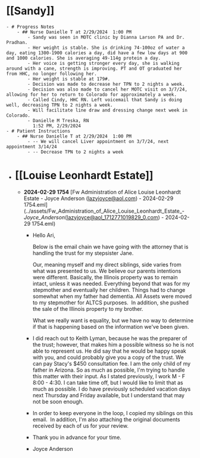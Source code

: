 # [[Sandy]]
	- # Progress Notes
		- ## Nurse Danielle T at 2/29/2024  1:00 PM
			- Sandy was seen in MOTC clinic by Dianna Larson PA and Dr. Pradhan.
			- Her weight is stable. She is drinking 74-100oz of water a day, eating 1300-1900 calories a day, did have a few low days at 900 and 1000 calories. She is averaging 49-114g protein a day.
			- Her voice is getting stronger every day, she is walking around with a cane, strength is improving. PT and OT graduated her from HHC, no longer following her.
			- Her weight is stable at 179#.
			- Decision was made to decrease her TPN to 2 nights a week.
			- Decision was also made to cancel her MOTC visit on 3/7/24, allowing for her to return to Colorado for approximately a week.
			- Called Cindy, HHC RN. Left voicemail that Sandy is doing well, decreasing TPN to 2 nights a week.
			- Will facilitate line draw and dressing change next week in Colorado.
			- Danielle M Treska, RN
			  1:52 PM, 2/29/2024
	- # Patient Instructions
		- ## Nurse Danielle T at 2/29/2024  1:00 PM
			- -- We will cancel Liver appointment on 3/7/24, next appointment 3/14/24
			- -- Decrease TPN to 2 nights a week
- # [[Louise Leonhardt Estate]]
	- **2024-02-29 1754** [Fw  Administration of Alice Louise Leonhardt Estate - Joyce Anderson (lazyjoyce@aol.com) - 2024-02-29 1754.eml](../assets/Fw_Administration_of_Alice_Louise_Leonhardt_Estate_-_Joyce_Anderson_(lazyjoyce@aol_1712771019829_0.com) - 2024-02-29 1754.eml)
		- Hello Ari,
		  
		  Below is the email chain we have going with the attorney that is handling the trust for my stepsister Jane.
		  
		  Our, meaning myself and my direct siblings, side varies from what was presented to us. We believe our parents intentions were different. Basically, the Illinois property was to remain intact, unless it was needed. Everything beyond that was for my stepmother and eventually her children. Things had to change somewhat when my father had dementia. All Assets were moved to my stepmother for ALTCS purposes.  In addition, she pushed the sale of the Illinois property to my brother.
		  
		  What we really want is equality, but we have no way to determine if that is 
		  happening based on the information we've been given.
		- I
		  did reach out to Keith Lyman, because he was the preparer of the trust;
		  however, that makes him a possible witness so he is not able to 
		  represent us. He did say that he would be happy speak with you, and 
		  could probably give you a copy of the trust.
		  We
		  can pay Stacy's $450 consultation fee. I am the only child of my father
		  in Arizona. So as much as possible, I'm trying to handle this matter 
		  with their input. As I stated previously, I work M - F 8:00 - 4:30. I 
		  can take time off, but I would like to limit that as much as possible. I
		  do have previously scheduled vacation days next Thursday and Friday 
		  available, but I understand that may not be soon enough.
		- In
		  order to keep everyone in the loop, I copied my siblings on this 
		  email.  In addition, I'm also attaching the original documents received 
		  by each of us for your review.
		- Thank you in advance for your time.
		- Joyce Anderson